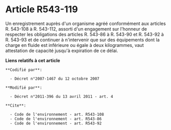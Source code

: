# Article R543-119

Un enregistrement auprès d'un organisme agréé conformément aux articles R. 543-108 à R. 543-112, assorti d'un engagement sur
l'honneur de respecter les obligations des articles R. 543-86 à R. 543-90 et R. 543-92 à R. 543-93 et de continuer à
n'intervenir que sur des équipements dont la charge en fluide est inférieure ou égale à deux kilogrammes, vaut attestation de
capacité jusqu'à expiration de ce délai.

**Liens relatifs à cet article**

	**Codifié par**:

	  - Décret n°2007-1467 du 12 octobre 2007

	**Modifié par**:

	  - Décret n°2011-396 du 13 avril 2011 - art. 4

	**Cite**:

	  - Code de l'environnement - art. R543-108
	  - Code de l'environnement - art. R543-86
	  - Code de l'environnement - art. R543-92
